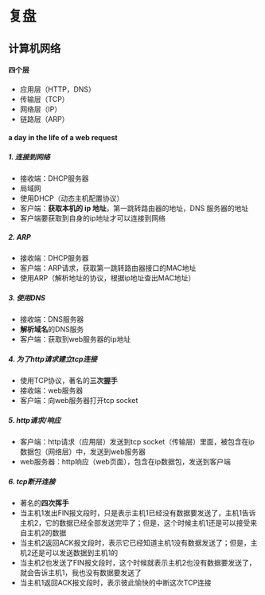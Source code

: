 # 复盘
## 计算机网络
#### 四个层
- 应用层（HTTP，DNS）
- 传输层（TCP）
- 网络层（IP）
- 链路层（ARP）
#### a day in the life of a web request
##### 1. 连接到网络
- 接收端：DHCP服务器
- 局域网
- 使用DHCP（动态主机配置协议）
- 客户端：**获取本机的 ip 地址**，第一跳转路由器的地址，DNS 服务器的地址
- 客户端要获取到自身的ip地址才可以连接到网络
##### 2. ARP
- 接收端：DHCP服务器
- 客户端：ARP请求，获取第一跳转路由器接口的MAC地址
- 使用ARP（解析地址的协议，根据ip地址查出MAC地址）
##### 3. 使用DNS
- 接收端：DNS服务器
- **解析域名**的DNS服务
- 客户端：获取到web服务器的ip地址
##### 4. 为了http请求建立tcp连接
- 使用TCP协议，著名的**三次握手**
- 接收端：web服务器
- 客户端：向web服务器打开tcp socket
##### 5. http请求/响应
- 客户端：http请求（应用层）发送到tcp socket（传输层）里面，被包含在ip数据包（网络层）中，发送到web服务器
- web服务器：http响应（web页面），包含在ip数据包，发送到客户端
##### 6. tcp断开连接
- 著名的**四次挥手**
- 当主机1发出FIN报文段时，只是表示主机1已经没有数据要发送了，主机1告诉主机2，它的数据已经全部发送完毕了；但是，这个时候主机1还是可以接受来自主机2的数据
- 当主机2返回ACK报文段时，表示它已经知道主机1没有数据发送了；但是，主机2还是可以发送数据到主机1的
- 当主机2也发送了FIN报文段时，这个时候就表示主机2也没有数据要发送了，就会告诉主机1，我也没有数据要发送了
- 当主机1返回ACK报文段时，表示彼此愉快的中断这次TCP连接